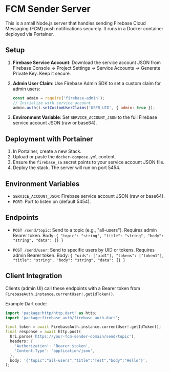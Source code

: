 # FCM Sender Server

This is a small Node.js server that handles sending Firebase Cloud Messaging (FCM) push notifications securely. It runs in a Docker container deployed via Portainer.

## Setup

1. **Firebase Service Account**: Download the service account JSON from Firebase Console → Project Settings → Service Accounts → Generate Private Key. Keep it secure.

2. **Admin User Claim**: Use Firebase Admin SDK to set a custom claim for admin users:
   ```javascript
   const admin = require('firebase-admin');
   // Initialize with service account
   admin.auth().setCustomUserClaims('USER_UID', { admin: true });
   ```

3. **Environment Variable**: Set `SERVICE_ACCOUNT_JSON` to the full Firebase service account JSON (raw or base64).

## Deployment with Portainer

1. In Portainer, create a new Stack.
2. Upload or paste the `docker-compose.yml` content.
3. Ensure the `firebase_sa` secret points to your service account JSON file.
4. Deploy the stack. The server will run on port 5454.

## Environment Variables

- `SERVICE_ACCOUNT_JSON`: Firebase service account JSON (raw or base64).
- `PORT`: Port to listen on (default 5454).

## Endpoints

- `POST /send/topic`: Send to a topic (e.g., "all-users"). Requires admin Bearer token.
  Body: `{ "topic": "string", "title": "string", "body": "string", "data": {} }`

- `POST /send/user`: Send to specific users by UID or tokens. Requires admin Bearer token.
  Body: `{ "uids": ["uid1"], "tokens": ["token1"], "title": "string", "body": "string", "data": {} }`

## Client Integration

Clients (admin UI) call these endpoints with a Bearer token from `FirebaseAuth.instance.currentUser!.getIdToken()`.

Example Dart code:
```dart
import 'package:http/http.dart' as http;
import 'package:firebase_auth/firebase_auth.dart';

final token = await FirebaseAuth.instance.currentUser!.getIdToken();
final response = await http.post(
  Uri.parse('https://your-fcm-sender-domain/send/topic'),
  headers: {
    'Authorization': 'Bearer $token',
    'Content-Type': 'application/json',
  },
  body: '{"topic":"all-users","title":"Test","body":"Hello"}',
);
```